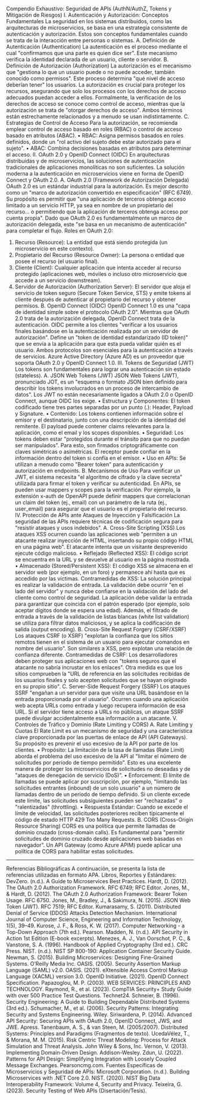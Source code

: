 Compendio Exhaustivo: Seguridad de APIs (AuthN/AuthZ, Tokens y Mitigación de Riesgos)
I. Autenticación y Autorización: Conceptos Fundamentales
La seguridad en los sistemas distribuidos, como las arquitecturas de microservicios, se basa en una estrategia consistente de autenticación y autorización. Estos son conceptos fundamentales cuando se trata de la interacción entre personas o sistemas.
A. Definición de Autenticación (Authentication)
La autenticación es el proceso mediante el cual "confirmamos que una parte es quien dice ser". Este mecanismo verifica la identidad declarada de un usuario, cliente o servidor.
B. Definición de Autorización (Authorization)
La autorización es el mecanismo que "gestiona lo que un usuario puede o no puede acceder, también conocido como permisos". Este proceso determina "qué nivel de acceso deberían tener" los usuarios. La autorización es crucial para proteger los recursos, asegurando que solo los procesos con los derechos de acceso adecuados puedan acceder a ellos.
Formalmente, la verificación de los derechos de acceso se conoce como control de acceso, mientras que la autorización se trata de "otorgar derechos de acceso". Ambos términos están estrechamente relacionados y a menudo se usan indistintamente.
C. Estrategias de Control de Acceso
Para la autorización, se recomienda emplear control de acceso basado en roles (RBAC) o control de acceso basado en atributos (ABAC).
• RBAC: Asigna permisos basados en roles definidos, donde un "rol activo del sujeto debe estar autorizado para el sujeto".
• ABAC: Combina decisiones basadas en atributos para determinar el acceso.
II. OAuth 2.0 y OpenID Connect (OIDC)
En arquitecturas distribuidas y de microservicios, las soluciones de autenticación tradicionales de aplicaciones monolíticas no son suficientes. La solución moderna a la autenticación en microservicios viene en forma de OpenID Connect y OAuth 2.0.
A. OAuth 2.0 (Framework de Autorización Delegada)
OAuth 2.0 es un estándar industrial para la autorización. Es mejor descrito como un "marco de autorización convertido en especificación" (RFC 6749). Su propósito es permitir que "una aplicación de terceros obtenga acceso limitado a un servicio HTTP, ya sea en nombre de un propietario del recurso... o permitiendo que la aplicación de terceros obtenga acceso por cuenta propia".
Dado que OAuth 2.0 es fundamentalmente un marco de autorización delegada, este "se basa en un mecanismo de autenticación" para completar el flujo.
Roles en OAuth 2.0:
1. Recurso (Resource): La entidad que está siendo protegida (un microservicio en este contexto).
2. Propietario del Recurso (Resource Owner): La persona o entidad que posee el recurso (el usuario final).
3. Cliente (Client): Cualquier aplicación que intenta acceder al recurso protegido (aplicaciones web, móviles o incluso otro microservicio que accede a un servicio downstream).
4. Servidor de Autorización (Authorization Server): El servidor que aloja el servicio de token seguro (Secure Token Service, STS) y emite tokens al cliente después de autenticar al propietario del recurso y obtener permisos.
B. OpenID Connect (OIDC)
OpenID Connect 1.0 es una "capa de identidad simple sobre el protocolo OAuth 2.0". Mientras que OAuth 2.0 trata de la autorización delegada, OpenID Connect trata de la autenticación.
OIDC permite a los clientes "verificar a los usuarios finales basándose en la autenticación realizada por un servidor de autorización". Define un "token de identidad estandarizado (ID token)" que se envía a la aplicación para que esta pueda validar quién es el usuario.
Ambos protocolos son esenciales para la autenticación a través de servicios. Azure Active Directory (Azure AD) es un proveedor que soporta OAuth 2.0 y OpenID Connect 1.0.
III. Tokens de Seguridad (JWT)
Los tokens son fundamentales para lograr una autenticación sin estado (stateless).
A. JSON Web Tokens (JWT)
JSON Web Tokens (JWT), pronunciado JOT, es un "esquema o formato JSON bien definido para describir los tokens involucrados en un proceso de intercambio de datos". Los JWT no están necesariamente ligados a OAuth 2.0 o OpenID Connect, aunque OIDC los exige.
• Estructura y Componentes: El token codificado tiene tres partes separadas por un punto (.): Header, Payload y Signature.
• Contenido: Los tokens contienen información sobre el emisor y el destinatario, junto con una descripción de la identidad del remitente. El payload puede contener claims relevantes para la aplicación, como el email y los scopes disponibles.
• Seguridad: Los tokens deben estar "protegidos durante el tránsito para que no puedan ser manipulados". Para esto, son firmados criptográficamente con claves simétricas o asimétricas. El receptor puede confiar en la información dentro del token si confía en el emisor.
• Uso en APIs: Se utilizan a menudo como "Bearer token" para autenticación y autorización en endpoints.
B. Mecanismos de Uso
Para verificar un JWT, el sistema necesita "el algoritmo de cifrado y la clave secreta" utilizada para firmar el token y verificar su autenticidad. En APIs, se pueden usar mappers y scopes para la verificación. Por ejemplo, la extensión x-auth de OpenAPI puede definir mappers que correlacionan un claim del token (ej., email) con un parámetro de la ruta (ej., user_email) para asegurar que el usuario es el propietario del recurso.
IV. Protección de APIs ante Ataques de Inyección y Falsificación
La seguridad de las APIs requiere técnicas de codificación segura para "resistir ataques y usos indebidos".
A. Cross-Site Scripting (XSS)
Los ataques XSS ocurren cuando las aplicaciones web "permiten a un atacante realizar inyección de HTML, insertando su propio código HTML en una página web". El atacante intenta que un visitante desprevenido ejecute código malicioso.
• Reflejado (Reflected XSS): El código script se encuentra en la URL y se devuelve al usuario en la página mostrada.
• Almacenado (Stored/Persistent XSS): El código XSS se almacena en el servidor web (por ejemplo, en un foro) y permanece ahí hasta que es accedido por las víctimas.
Contramedidas de XSS: La solución principal es realizar la validación de entrada. La validación debe ocurrir "en el lado del servidor" y nunca debe confiarse en la validación del lado del cliente como control de seguridad. La aplicación debe validar la entrada para garantizar que coincida con el patrón esperado (por ejemplo, solo aceptar dígitos donde se espera una edad). Además, el filtrado de entrada a través de la validación de listas blancas (white list validation) se utiliza para filtrar datos maliciosos, y se aplica la codificación de salida (output encoding).
B. Cross-Site Request Forgery (CSRF/XSRF)
Los ataques CSRF (o XSRF) "explotan la confianza que los sitios remotos tienen en el sistema de un usuario para ejecutar comandos en nombre del usuario". Son similares a XSS, pero explotan una relación de confianza diferente.
Contramedidas de CSRF: Los desarrolladores deben proteger sus aplicaciones web con "tokens seguros que el atacante no sabría incrustar en los enlaces". Otra medida es que los sitios comprueben la "URL de referencia en las solicitudes recibidas de los usuarios finales y solo acepten solicitudes que se hayan originado en su propio sitio".
C. Server-Side Request Forgery (SSRF)
Los ataques SSRF "engañan a un servidor para que visite una URL basándose en la entrada proporcionada por el usuario". Ocurren cuando una aplicación web acepta URLs como entrada y luego recupera información de esa URL. Si el servidor tiene acceso a URLs no públicas, un ataque SSRF puede divulgar accidentalmente esa información a un atacante.
V. Controles de Tráfico y Dominio (Rate Limiting y CORS)
A. Rate Limiting y Cuotas
El Rate Limit es un mecanismo de seguridad y una característica clave proporcionada por las puertas de enlace de API (API Gateways). Su propósito es prevenir el uso excesivo de la API por parte de los clientes.
• Propósito: La limitación de la tasa de llamadas (Rate Limit) aborda el problema del uso excesivo de la API al "limitar el número de solicitudes por período de tiempo permitido". Esto es una excelente manera de proteger los microservicios de solicitudes no deseadas y de "ataques de denegación de servicio (DoS)".
• Enforcement: El límite de llamadas se puede aplicar por suscripción, por ejemplo, "limitando las solicitudes entrantes (inbound) de un solo usuario" a un número de llamadas dentro de un período de tiempo definido. Si un cliente excede este límite, las solicitudes subsiguientes pueden ser "rechazadas" o "ralentizadas" (throttling).
• Respuesta Estándar: Cuando se excede el límite de velocidad, las solicitudes posteriores reciben típicamente el código de estado HTTP 429 Too Many Requests.
B. CORS (Cross-Origin Resource Sharing)
CORS es una política que permite llamadas de dominio cruzado (cross-domain calls). Es fundamental para "permitir solicitudes de dominio cruzado desde aplicaciones web basadas en navegador". Un API Gateway (como Azure APIM) puede aplicar una política de CORS para habilitar estas solicitudes.

--------------------------------------------------------------------------------
Referencias Bibliográficas
A continuación, se presenta la lista de referencias utilizadas en formato APA.
Libros, Reportes y Estándares:
DevZero. (n.d.). A Guide to Microservices Best Practices.
Hardt, D. (2012). The OAuth 2.0 Authorization Framework. RFC 6749; RFC Editor.
Jones, M., & Hardt, D. (2012). The OAuth 2.0 Authorization Framework: Bearer Token Usage. RFC 6750.
Jones, M., Bradley, J., & Sakimura, N. (2015). JSON Web Token (JWT). RFC 7519; RFC Editor.
Kumarasamy, S. (2011). Distributed Denial of Service (DDOS) Attacks Detection Mechanism. International Journal of Computer Science, Engineering and Information Technology, 1(5), 39–49.
Kurose, J. F., & Ross, K. W. (2017). Computer Networking - a Top-Down Approach (7th ed.). Pearson.
Madden, N. (n.d.). API Security in Action 1st Edition (E-book excerpts).
Menezes, A. J., Van Oorschot, P. C., & Vanstone, S. A. (1996). Handbook of Applied Cryptography (3rd ed.). CRC Press.
NIST. (n.d.). NIST SP 800-190: Application Container Security Guide.
Newman, S. (2015). Building Microservices: Designing Fine-Grained Systems. O’Reilly Media Inc.
OASIS. (2005). Security Assertion Markup Language (SAML) v2.0.
OASIS. (2021). eXtensible Access Control Markup Language (XACML) version 3.0.
OpenID Initiative. (2021). OpenID Connect Specification.
Papazoglou, M. P. (2003). WEB SERVICES: PRINCIPLES AND TECHNOLOGY.
Raymond, R., et al. (2023). CompTIA Security+ Study Guide with over 500 Practice Test Questions. Technet24.
Schneier, B. (1996). Security Engineering: A Guide to Building Dependable Distributed Systems (3rd ed.).
Schumacher, M., et al. (2006). Security Patterns: Integrating Security and Systems Engineering. Wiley.
Siriwardena, P. (2014). Advanced API Security: Securing APIs with OAuth 2.0, OpenID Connect, JWS, and JWE. Apress.
Tanenbaum, A. S., & van Steen, M. (2005/2007). Distributed Systems: Principles and Paradigms (Fragmentos de texto).
UcedaVélez, T., & Morana, M. M. (2015). Risk Centric Threat Modeling: Process for Attack Simulation and Threat Analysis. John Wiley & Sons, Inc.
Vernon, V. (2013). Implementing Domain-Driven Design. Addison-Wesley.
Zdun, U. (2022). Patterns for API Design: Simplifying Integration with Loosely Coupled Message Exchanges. Pearsoncmg.com.
Fuentes Específicas de Microservicios y Seguridad de APIs:
Microsoft Corporation. (n.d.). Building Microservices with .NET Core 2.0.
NIST. (2020). NIST Big Data Interoperability Framework: Volume 4, Security and Privacy.
Teixeira, G. (2023). Security Testing of Web APIs (Disertación/Tesis).
